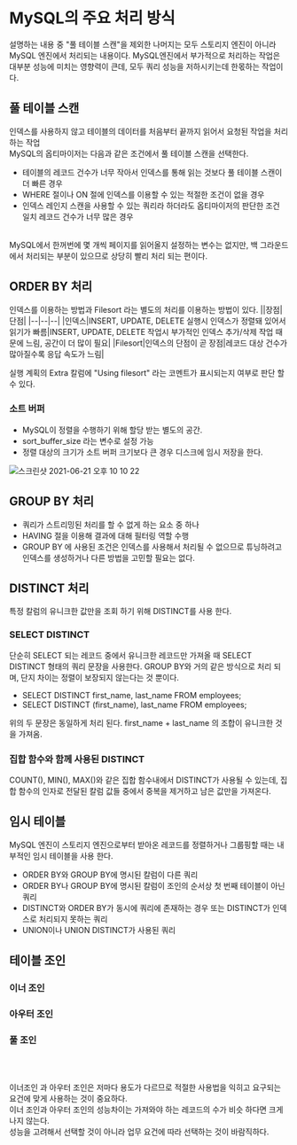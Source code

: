# MySQL의 주요 처리 방식
설명하는 내용 중 "풀 테이블 스캔"을 제외한 나머지는 모두 스토리지 엔진이 아니라 MySQL 엔진에서 처리되는 내용이다. MySQL엔진에서 부가적으로 처리하는 작업은 대부분 성능에 미치는 영향력이 큰데, 모두 쿼리 성능을 저하시키는데 한몫하는 작업이다.

## 풀 테이블 스캔
인덱스를 사용하지 않고 테이블의 데이터를 처음부터 끝까지 읽어서 요청된 작업을 처리하는 작업 <br>
MySQL의 옵티마이저는 다음과 같은 조건에서 풀 테이블 스캔을 선택한다.
- 테이블의 레코드 건수가 너무 작아서 인덱스를 통해 읽는 것보다 풀 테이블 스캔이 더 빠른 경우
- WHERE 절이나 ON 절에 인덱스를 이용할 수 있는 적절한 조건이 없을 경우
- 인덱스 레인지 스캔을 사용할 수 있는 쿼리라 하더라도 옵티마이저의 판단한 조건 일치 레코드 건수가 너무 많은 경우

<br>
MySQL에서 한꺼번에 몇 개씩 페이지를 읽어올지 설정하는 변수는 없지만, 백 그라운드에서 처리되는 부분이 있으므로 상당히 빨리 처리 되는 편이다.

## ORDER BY 처리
인덱스를 이용하는 방법과 Filesort 라는 별도의 처리를 이용하는 방법이 있다.
||장점| 단점|
|--|--|--|
|인덱스|INSERT, UPDATE, DELETE 실행시 인덱스가 정렬돼 있어서 읽기가 빠름|INSERT, UPDATE, DELETE 작업시 부가적인 인덱스 추가/삭제 작업 때문에 느림, 공간이 더 많이 필요|
|Filesort|인덱스의 단점이 곧 장점|레코드 대상 건수가 많아질수록 응답 속도가 느림|

실행 계획의 Extra 칼럼에 "Using filesort" 라는 코멘트가 표시되는지 여부로 판단 할 수 있다.

### 소트 버퍼
- MySQL이 정렬을 수행하기 위해 할당 받는 별도의 공간.
- sort_buffer_size 라는 변수로 설정 가능
- 정렬 대상의 크기가 소트 버퍼 크기보다 큰 경우 디스크에 임시 저장을 한다.

![스크린샷 2021-06-21 오후 10 10 22](https://user-images.githubusercontent.com/41745717/122771877-ce90c200-d2e1-11eb-8da3-4707afb6db09.png)

## GROUP BY 처리
- 쿼리가 스트리밍된 처리를 할 수 없게 하는 요소 중 하나
- HAVING 절을 이용해 결과에 대해 필터링 역할 수행
- GROUP BY 에 사용된 조건은 인덱스를 사용해서 처리될 수 없으므로 튜닝하려고 인덱스를 생성하거나 다른 방법을 고민할 필요는 없다.

## DISTINCT 처리
특정 칼럼의 유니크한 값만을 조회 하기 위해 DISTINCT를 사용 한다.

### SELECT DISTINCT 
단순히 SELECT 되는 레코드 중에서 유니크한 레코드만 가져올 때 SELECT DISTINCT 형태의 쿼리 문장을 사용한다. GROUP BY와 거의 같은 방식으로 처리 되며, 단지 차이는 정렬이 보장되지 않는다는 것 뿐이다.

- SELECT DISTINCT first_name, last_name FROM employees;
- SELECT DISTINCT (first_name), last_name FROM employees;

위의 두 문장은 동일하게 처리 된다. first_name + last_name 의 조합이 유니크한 것을 가져옴.

### 집합 함수와 함께 사용된 DISTINCT
COUNT(), MIN(), MAX()와 같은 집합 함수내에서 DISTINCT가 사용될 수 있는데, 집합 함수의 인자로 전달된 칼럼 값들 중에서 중복을 제거하고 남은 값만을 가져온다.

## 임시 테이블
MySQL 엔진이 스토리지 엔진으로부터 받아온 레코드를 정렬하거나 그룹핑할 때는 내부적인 임시 테이블을 사용 한다.

- ORDER BY와 GROUP BY에 명시된 칼럼이 다른 쿼리
- ORDER BY나 GROUP BY에 명시된 칼럼이 조인의 순서상 첫 번째 테이블이 아닌 쿼리
- DISTINCT와 ORDER BY가 동시에 쿼리에 존재하는 경우 또는 DISTINCT가 인덱스로 처리되지 못하는 쿼리
- UNION이나 UNION DISTINCT가 사용된 쿼리

## 테이블 조인

### 이너 조인

### 아우터 조인

### 풀 조인


<br><br>

이너조인 과 아우터 조인은 저마다 용도가 다르므로 적절한 사용법을 익히고 요구되는 요건에 맞게 사용하는 것이 중요하다. <br>
이너 조인과 아우터 조인의 성능차이는 가져와야 하는 레코드의 수가 비슷 하다면 크게 나지 않는다. <br>
성능을 고려해서 선택할 것이 아니라 업무 요건에 따라 선택하는 것이 바람직하다.
